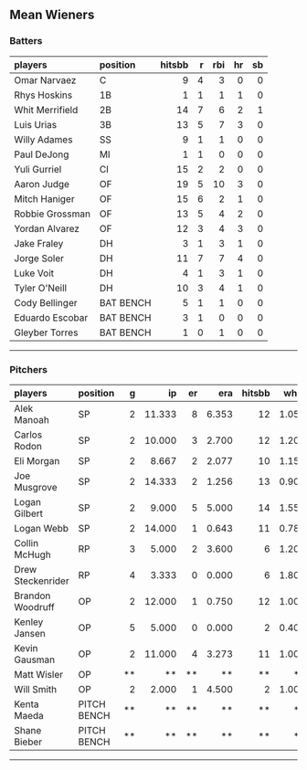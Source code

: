 ## Mean Wieners

### Batters

 
|players         |position  | hitsbb|  r| rbi| hr| sb| 
|:---------------|:---------|------:|--:|---:|--:|--:| 
|Omar Narvaez    |C         |      9|  4|   3|  0|  0| 
|Rhys Hoskins    |1B        |      1|  1|   1|  1|  0| 
|Whit Merrifield |2B        |     14|  7|   6|  2|  1| 
|Luis Urias      |3B        |     13|  5|   7|  3|  0| 
|Willy Adames    |SS        |      9|  1|   1|  0|  0| 
|Paul DeJong     |MI        |      1|  1|   0|  0|  0| 
|Yuli Gurriel    |CI        |     15|  2|   2|  0|  0| 
|Aaron Judge     |OF        |     19|  5|  10|  3|  0| 
|Mitch Haniger   |OF        |     15|  6|   2|  1|  0| 
|Robbie Grossman |OF        |     13|  5|   4|  2|  0| 
|Yordan Alvarez  |OF        |     12|  3|   4|  3|  0| 
|Jake Fraley     |DH        |      3|  1|   3|  1|  0| 
|Jorge Soler     |DH        |     11|  7|   7|  4|  0| 
|Luke Voit       |DH        |      4|  1|   3|  1|  0| 
|Tyler O'Neill   |DH        |     10|  3|   4|  1|  0| 
|Cody Bellinger  |BAT BENCH |      5|  1|   1|  0|  0| 
|Eduardo Escobar |BAT BENCH |      3|  1|   0|  0|  0| 
|Gleyber Torres  |BAT BENCH |      1|  0|   1|  0|  0| 

* * *

### Pitchers

 
|players           |position    |  g|     ip| er|   era| hitsbb|  whip| so|  w| sv| 
|:-----------------|:-----------|--:|------:|--:|-----:|------:|-----:|--:|--:|--:| 
|Alek Manoah       |SP          |  2| 11.333|  8| 6.353|     12| 1.059| 10|  0|  0| 
|Carlos Rodon      |SP          |  2| 10.000|  3| 2.700|     12| 1.200|  8|  2|  0| 
|Eli Morgan        |SP          |  2|  8.667|  2| 2.077|     10| 1.154| 10|  0|  0| 
|Joe Musgrove      |SP          |  2| 14.333|  2| 1.256|     13| 0.907| 13|  2|  0| 
|Logan Gilbert     |SP          |  2|  9.000|  5| 5.000|     14| 1.556|  9|  0|  0| 
|Logan Webb        |SP          |  2| 14.000|  1| 0.643|     11| 0.786| 16|  1|  0| 
|Collin McHugh     |RP          |  3|  5.000|  2| 3.600|      6| 1.200|  2|  1|  0| 
|Drew Steckenrider |RP          |  4|  3.333|  0| 0.000|      6| 1.800|  0|  0|  1| 
|Brandon Woodruff  |OP          |  2| 12.000|  1| 0.750|     12| 1.000| 18|  2|  0| 
|Kenley Jansen     |OP          |  5|  5.000|  0| 0.000|      2| 0.400|  5|  0|  2| 
|Kevin Gausman     |OP          |  2| 11.000|  4| 3.273|     11| 1.000|  9|  0|  0| 
|Matt Wisler       |OP          | **|     **| **|    **|     **|    **| **| **| **| 
|Will Smith        |OP          |  2|  2.000|  1| 4.500|      2| 1.000|  2|  0|  2| 
|Kenta Maeda       |PITCH BENCH | **|     **| **|    **|     **|    **| **| **| **| 
|Shane Bieber      |PITCH BENCH | **|     **| **|    **|     **|    **| **| **| **| 


* * *


